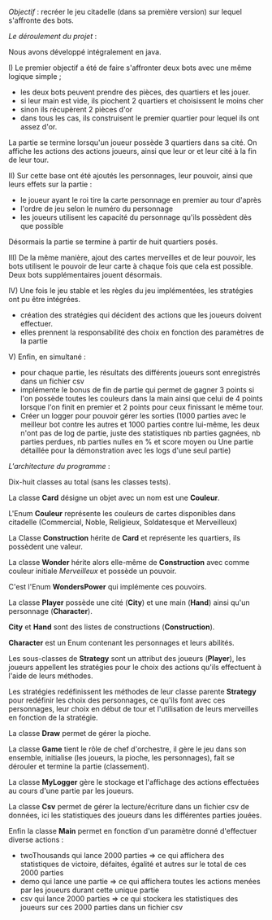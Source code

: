 _Objectif_ : recréer le jeu citadelle (dans sa première version) sur lequel s'affronte des bots.

_Le déroulement du projet_ :

Nous avons développé intégralement en java. 

I) Le premier objectif a été de faire s'affronter deux bots avec une même logique simple ;
- les deux bots peuvent prendre des pièces, des quartiers et les jouer.
- si leur main est vide, ils piochent 2 quartiers et choisissent le moins cher
- sinon ils récupèrent 2 pièces d'or
- dans tous les cas, ils construisent le premier quartier pour lequel ils ont assez d'or.

La partie se termine lorsqu'un joueur possède 3 quartiers dans sa cité.
On affiche les actions des actions joueurs, ainsi que leur or et leur cité à la fin de leur tour.

II) Sur cette base ont été ajoutés les personnages, leur pouvoir, ainsi que leurs effets sur la partie :
- le joueur ayant le roi tire la carte personnage en premier au tour d'après
- l'ordre de jeu selon le numéro du personnage
- les joueurs utilisent les capacité du personnage qu'ils possèdent dès que possible

Désormais la partie se termine à partir de huit quartiers posés.

III) De la même manière, ajout des cartes merveilles et de leur pouvoir, les bots utilisent le pouvoir de leur carte à chaque fois que cela est possible.
Deux bots supplémentaires jouent désormais.

IV) Une fois le jeu stable et les règles du jeu implémentées, les stratégies ont pu être intégrées.
- création des stratégies qui décident des actions que les joueurs doivent effectuer.
- elles prennent la responsabilité des choix en fonction des paramètres de la partie

V) Enfin, en simultané :
- pour chaque partie, les résultats des différents joueurs sont enregistrés dans un fichier csv
- implémente le bonus de fin de partie qui permet de gagner 3 points si l'on possède toutes les couleurs dans la main ainsi que celui de 4 points lorsque l'on finit en premier et 2 points pour ceux finissant le même tour.
- Créer un logger pour pouvoir gérer les sorties (1000 parties avec le meilleur bot contre les autres et 1000 parties contre lui-même, les deux n'ont pas de log de partie, juste des statistiques nb parties gagnées, nb parties perdues, nb parties nulles en % et
  score moyen ou Une partie détaillée pour la démonstration avec les logs d'une seul partie)

_L'architecture du programme_ :

Dix-huit classes au total (sans les classes tests).

La classe __Card__ désigne un objet avec un nom est une __Couleur__.

L'Enum __Couleur__ représente les couleurs de cartes disponibles dans citadelle (Commercial, Noble, Religieux, Soldatesque et Merveilleux)

La Classe __Construction__ hérite de __Card__ et représente les quartiers, ils possèdent une valeur.

La classe __Wonder__ hérite alors elle-même de __Construction__ avec comme couleur initiale _Merveilleux_ et possède un pouvoir.

C'est l'Enum __WondersPower__ qui implémente ces pouvoirs.

La classe __Player__ possède une cité (__City__) et une main (__Hand__) ainsi qu'un personnage (__Character__).

__City__ et __Hand__ sont des listes de constructions (__Construction__).

__Character__ est un Enum contenant les personnages et leurs abilités.

Les sous-classes de __Strategy__ sont un attribut des joueurs (__Player__), les joueurs appellent les stratégies pour le choix des actions qu'ils effectuent à l'aide de leurs méthodes.

Les stratégies redéfinissent les méthodes de leur classe parente __Strategy__ pour redéfinir les choix des personnages, ce qu'ils font avec ces personnages, leur choix en début de tour et l'utilisation de leurs merveilles en fonction de la stratégie.

La classe __Draw__ permet de gérer la pioche.

La classe __Game__ tient le rôle de chef d'orchestre, il gère le jeu dans son ensemble, initialise (les joueurs, la pioche, les personnages), fait se dérouler et termine la partie (classement).

La classe __MyLogger__ gère le stockage et l'affichage des actions effectuées au cours d'une partie par les joueurs.

La classe __Csv__ permet de gérer la lecture/écriture dans un fichier csv de données, ici les statistiques des joueurs dans les différentes parties jouées.

Enfin la classe __Main__ permet en fonction d'un paramètre donné d'effectuer diverse actions :
- twoThousands qui lance 2000 parties => ce qui affichera des statistiques de victoire, défaites, égalité et autres sur le total de ces 2000 parties
- demo qui lance une partie => ce qui affichera toutes les actions menées par les joueurs durant cette unique partie
- csv qui lance 2000 parties => ce qui stockera les statistiques des joueurs sur ces 2000 parties dans un fichier csv
